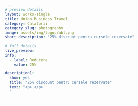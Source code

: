```yaml
---
# preview details
layout: works-single
title: Union Business Travel
category: Calatorii
category_slug: photography
image: assets/img/logos/ubt.png
short_description: "25% discount pentru cursele rezervate"

# full details
live_preview:
info:
  - label: Reducere
    value: 25%

description1:
  show: yes
  title: "25% discount pentru cursele rezervate"
  text: "<p>.</p>
  "

---
```

